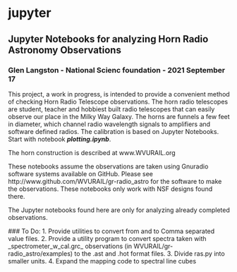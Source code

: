 # jupyter
## Jupyter Notebooks for analyzing Horn Radio Astronomy Observations
### Glen Langston - National Scienc foundation - 2021 September 17
This project, a work in progress, is intended to provide a convenient method of checking Horn Radio Telescope observations.
The horn radio telescopes are student, teacher and hobbiest built radio telescopes that can easily observe our place in the Milky Way Galaxy.   The horns are funnels a few feet in diameter, which channel radio wavelength signals to amplifiers and software defined radios. 
The calibration is based on Jupyter Notebooks.   Start with notebook <b>_plotting.ipynb_</b>.
<p>
The horn construction is described at www.WVURAIL.org
<p>
These notebooks assume the observations are taken using Gnuradio software systems available on GitHub.
Please see http://www.github.com/WVURAIL/gr-radio_astro for the software to make the observations.
These notebooks only work with NSF designs found there.
<p>
The Jupyter notebooks found here are only for analyzing already completed observations.
<p>
### To Do:
1. Provide utilities to convert from and to Comma separated value files.
2. Provide a utility program to convert spectra taken with _spectrometer_w_cal.grc_ observations (in WVURAIL/gr-radio_astro/examples) to the .ast and .hot format files.
3. Divide ras.py into smaller units.
4. Expand the mapping code to spectral line cubes

